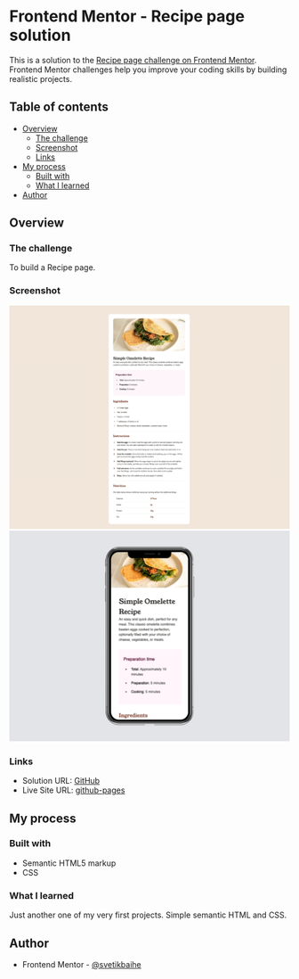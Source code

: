 # Frontend Mentor - Recipe page solution

This is a solution to the [Recipe page challenge on Frontend Mentor](https://www.frontendmentor.io/challenges/recipe-page-KiTsR8QQKm). Frontend Mentor challenges help you improve your coding skills by building realistic projects. 

## Table of contents

- [Overview](#overview)
  - [The challenge](#the-challenge)
  - [Screenshot](#screenshot)
  - [Links](#links)
- [My process](#my-process)
  - [Built with](#built-with)
  - [What I learned](#what-i-learned)
- [Author](#author)

## Overview

### The challenge

To build a Recipe page.

### Screenshot

![Desktop-version](assets/images/screenshots/desktop.png)
![Mobile-version](assets/images/screenshots/mobile.png)

### Links

- Solution URL: [GitHub](https://github.com/svetikbaihe/recipe-page-main.io.git)
- Live Site URL: [github-pages](https://svetikbaihe.github.io/recipe-page-main.io/)

## My process

### Built with

- Semantic HTML5 markup
- CSS

### What I learned

Just another one of my very first projects. Simple semantic HTML and CSS.

## Author

- Frontend Mentor -
  [@svetikbaihe](https://www.frontendmentor.io/profile/svetikbaihe)
